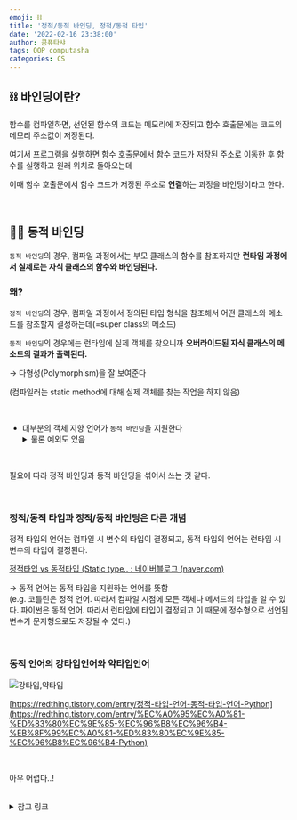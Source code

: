 ```yaml
---
emoji: ⛓️
title: '정적/동적 바인딩, 정적/동적 타입'
date: '2022-02-16 23:38:00'
author: 콤퓨타샤
tags: OOP computasha
categories: CS
---
```


## ⛓️ 바인딩이란?
함수를 컴파일하면, 선언된 함수의 코드는 메모리에 저장되고 함수 호출문에는 코드의 메모리 주소값이 저장된다.  

여기서 프로그램을 실행하면 함수 호출문에서 함수 코드가 저장된 주소로 이동한 후 함수를 실행하고 원래 위치로 돌아오는데

이때 함수 호출문에서 함수 코드가 저장된 주소로 **연결**하는 과정을 바인딩이라고 한다.

<br>

## 🏃🏻 동적 바인딩

`동적 바인딩`의 경우,  컴파일 과정에서는 부모 클래스의 함수를 참조하지만 **런타임 과정에서 실제로는 자식 클래스의 함수와 바인딩된다.**

### 왜?

`정적 바인딩`의 경우, 컴파일 과정에서 정의된 타입 형식을 참조해서 어떤 클래스와 메소드를 참조할지 결정하는데(=super class의 메소드)  

`동적 바인딩`의 경우에는 런타임에 실제 객체를 찾으니까 **오버라이드된 자식 클래스의 메소드의 결과가 출력된다.** 

→ 다형성(Polymorphism)을 잘 보여준다

(컴파일러는 static method에 대해 실제 객체를 찾는 작업을 하지 않음)

<br>

- 대부분의 객체 지향 언어가 `동적 바인딩`을 지원한다<details><summary>물론 예외도 있음</summary>![에이다](/Ada.png)</details>  

<br>

필요에 따라 정적 바인딩과 동적 바인딩을 섞어서 쓰는 것 같다.
        
<br>
        
### 정적/동적 타입과 정적/동적 바인딩은 다른 개념
정적 타입의 언어는 컴파일 시 변수의 타입이 결정되고, 동적 타입의 언어는 런타임 시 변수의 타입이 결정된다.

[정적타입 vs 동적타입 (Static type.. : 네이버블로그 (naver.com)](https://blog.naver.com/tor012/222202064976)  


→ 동적 언어는 동적 타입을 지원하는 언어를 뜻함  
    (e.g. 코틀린은 정적 언어. 따라서 컴파일 시점에 모든 객체나 메서드의 타입을 알 수 있다. 파이썬은 동적 언어. 따라서 런타임에 타입이 결정되고 이 때문에 정수형으로 선언된 변수가 문자형으로도 저장될 수 있다.)

<br>

### 동적 언어의 강타입언어와 약타입언어
![강타입,약타입](/Untitled.png)
    
[https://redthing.tistory.com/entry/정적-타입-언어-동적-타입-언어-Python](https://redthing.tistory.com/entry/%EC%A0%95%EC%A0%81-%ED%83%80%EC%9E%85-%EC%96%B8%EC%96%B4-%EB%8F%99%EC%A0%81-%ED%83%80%EC%9E%85-%EC%96%B8%EC%96%B4-Python)  

<br>

아우 어렵다..!
    
<br>

<details>
<summary>참고 링크</summary>

[정적 바인딩(Static binding) vs. 동적 바인딩(Dynamic binding)](https://secretroute.tistory.com/entry/140819)

[다형성과 동적 바인딩](https://brunch.co.kr/@mystoryg/60)

[[Java] 동적바인딩 vs 정적바인딩](https://woovictory.github.io/2020/07/05/Java-binding/)

[C++ 정적 바인딩, 동적 바인딩](https://leemoney93.tistory.com/63)

</details>




<br><br>


```toc

```